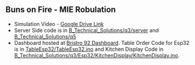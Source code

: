 ## Buns on Fire - MIE Robulation

- Simulation Video - [Google Drive Link](https://drive.google.com/file/d/1nT8amtq2vzVtiJRB1EP265msqhKFWCiS/view?usp=sharing)
- Server Side code is in [B_Technical_Solutions/q3/server](B_Technical_Solutions/q3/server) and [B_Technical_Solutions/q5](B_Technical_Solutions/q5) 
- Dashboard hosted at [Bristro 92 Dashboard](https://bistro-92-client.vercel.app).
Table Order Code for Esp32 is in [TableEsp32/TableEsp32.ino](TableEsp32/TableEsp32.ino) and Kitchen Display Code in [B_Technical_Solutions/q3/Esp32/KitchenDisplay/KitchenDisplay.ino](B_Technical_Solutions/q3/Esp32/KitchenDisplay/KitchenDisplay.ino).